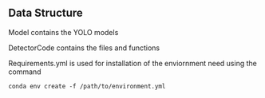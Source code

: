 ## Data Structure

Model contains the YOLO models

DetectorCode contains the files and functions

Requirements.yml is used for installation of the enviornment need using the command 

```
conda env create -f /path/to/environment.yml
```
